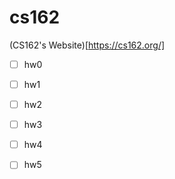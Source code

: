 # cs162 

(CS162's Website)[https://cs162.org/]

- [ ] hw0

- [ ] hw1

- [ ] hw2

- [ ] hw3

- [ ] hw4

- [ ] hw5

